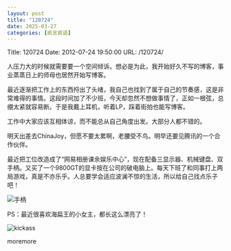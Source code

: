 ```yaml
---
layout: post
title: "120724"
date: 2025-03-27
categories: [疯言疯语]
---
```


Title: 120724
Date: 2012-07-24 19:50:00
URL: /120724/

人压力大的时候就需要要一个空间倾诉。想必是为此，我开始好久不写的博客，事业蒸蒸日上的师母也居然开始写博客。

最近逐渐把工作上的东西捋出了头绪，我自己也找到了属于自己的节奏感，这是非常难得的事情。这段时间加了不少班，今天却忽然不想做事情了，正如一根弦，总绷太紧就容易断。于是我戴上耳机，听着LP，踩着街拍也能写博客。

工作中大家应该互相体谅，而不能总从自己角度出发。大部分人都不错的。

明天出差去ChinaJoy，但愿不要太累啊，老腰受不鸟。明早还要见腾讯的一个合作伙伴。

最近把工位改造成了“网易相册课余娱乐中心”，现在配备三显示器、机械键盘、双手柄。又买了一个9800GT的显卡按在公司的破电脑上。每天下班了和同事打上两局游戏，真是不亦乐乎。人总要学会适应波澜不惊的生活，所以给自己找点乐子吧！

![手柄](http://img.weimao.me/2019-05-21-033444.jpg)

PS：最近很喜欢海扁王的小女主，都长这么漂亮了！

![kickass](http://img.weimao.me/2019-05-21-033448.jpg)

moremore